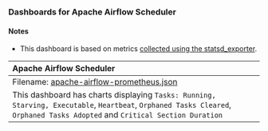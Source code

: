 ### Dashboards for Apache Airflow Scheduler

#### Notes

- This dashboard is based on metrics [collected using the statsd_exporter](https://www.redhat.com/en/blog/monitoring-apache-airflow-using-prometheus).

|Apache Airflow Scheduler|
|:------------------|
|Filename: [apache-airflow-prometheus.json](apache-airflow-prometheus.json)|
|This dashboard has charts displaying `Tasks: Running, Starving, Executable`, `Heartbeat`, `Orphaned Tasks Cleared`, `Orphaned Tasks Adopted` and `Critical Section Duration` |

